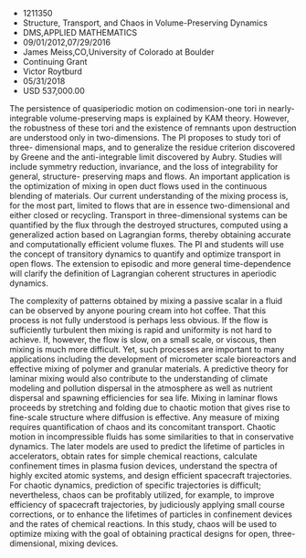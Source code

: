 
* 1211350
* Structure, Transport, and Chaos in Volume-Preserving Dynamics
* DMS,APPLIED MATHEMATICS
* 09/01/2012,07/29/2016
* James Meiss,CO,University of Colorado at Boulder
* Continuing Grant
* Victor Roytburd
* 05/31/2018
* USD 537,000.00

The persistence of quasiperiodic motion on codimension-one tori in nearly-
integrable volume-preserving maps is explained by KAM theory. However, the
robustness of these tori and the existence of remnants upon destruction are
understood only in two-dimensions. The PI proposes to study tori of three-
dimensional maps, and to generalize the residue criterion discovered by Greene
and the anti-integrable limit discovered by Aubry. Studies will include symmetry
reduction, invariance, and the loss of integrability for general, structure-
preserving maps and flows. An important application is the optimization of
mixing in open duct flows used in the continuous blending of materials. Our
current understanding of the mixing process is, for the most part, limited to
flows that are in essence two-dimensional and either closed or recycling.
Transport in three-dimensional systems can be quantified by the flux through the
destroyed structures, computed using a generalized action based on Lagrangian
forms, thereby obtaining accurate and computationally efficient volume fluxes.
The PI and students will use the concept of transitory dynamics to quantify and
optimize transport in open flows. The extension to episodic and more general
time-dependence will clarify the definition of Lagrangian coherent structures in
aperiodic dynamics.

The complexity of patterns obtained by mixing a passive scalar in a fluid can be
observed by anyone pouring cream into hot coffee. That this process is not fully
understood is perhaps less obvious. If the flow is sufficiently turbulent then
mixing is rapid and uniformity is not hard to achieve. If, however, the flow is
slow, on a small scale, or viscous, then mixing is much more difficult. Yet,
such processes are important to many applications including the development of
micrometer scale bioreactors and effective mixing of polymer and granular
materials. A predictive theory for laminar mixing would also contribute to the
understanding of climate modeling and pollution dispersal in the atmosphere as
well as nutrient dispersal and spawning efficiencies for sea life. Mixing in
laminar flows proceeds by stretching and folding due to chaotic motion that
gives rise to fine-scale structure where diffusion is effective. Any measure of
mixing requires quantification of chaos and its concomitant transport. Chaotic
motion in incompressible fluids has some similarities to that in conservative
dynamics. The later models are used to predict the lifetime of particles in
accelerators, obtain rates for simple chemical reactions, calculate confinement
times in plasma fusion devices, understand the spectra of highly excited atomic
systems, and design efficient spacecraft trajectories. For chaotic dynamics,
prediction of specific trajectories is difficult; nevertheless, chaos can be
profitably utilized, for example, to improve efficiency of spacecraft
trajectories, by judiciously applying small course corrections, or to enhance
the lifetimes of particles in confinement devices and the rates of chemical
reactions. In this study, chaos will be used to optimize mixing with the goal of
obtaining practical designs for open, three-dimensional, mixing devices.
